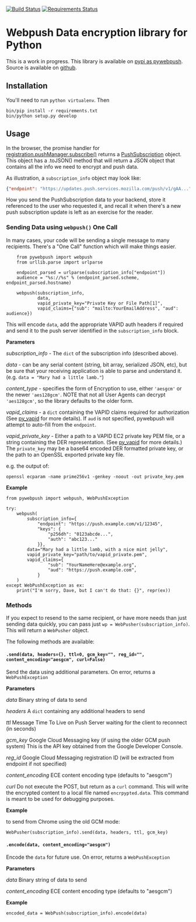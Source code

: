 [![Build
Status](https://travis-ci.org/web-push-libs/pywebpush.svg?branch=master)](https://travis-ci.org/web-push-libs/pywebpush)
[![Requirements
Status](https://requires.io/github/web-push-libs/pywebpush/requirements.svg?branch=master)](https://requires.io/github/web-push-libs/pywebpush/requirements/?branch=master)

# Webpush Data encryption library for Python

This is a work in progress.
This library is available on [pypi as pywebpush](https://pypi.python.org/pypi/pywebpush).
Source is available on
[github](https://github.com/mozilla-services/pywebpush).

## Installation

You'll need to run `python virtualenv`.
Then
```commandline
bin/pip install -r requirements.txt
bin/python setup.py develop
```

## Usage

In the browser, the promise handler for
[registration.pushManager.subscribe()](https://developer.mozilla.org/en-US/docs/Web/API/PushManager/subscribe)
returns a
[PushSubscription](https://developer.mozilla.org/en-US/docs/Web/API/PushSubscription)
object. This object has a .toJSON() method that will return a JSON object that contains all the info we need to encrypt
and push data.

As illustration, a `subscription_info` object may look like:
```json
{"endpoint": "https://updates.push.services.mozilla.com/push/v1/gAA...", "keys": {"auth": "k8J...", "p256dh": "BOr..."}}
```

How you send the PushSubscription data to your backend, store it
referenced to the user who requested it, and recall it when there's
a new push subscription update is left as an exercise for the
reader.

### Sending Data using `webpush()` One Call

In many cases, your code will be sending a single message to many
recipients. There's a "One Call" function which will make things
easier.

```pythonstub
    from pywebpush import webpush
    from urllib.parse import urlparse

    endpoint_parsed = urlparse(subscription_info["endpoint"])
    audience = "%s://%s" % (endpoint_parsed.scheme, endpoint_parsed.hostname)

    webpush(subscription_info,
            data,
            vapid_private_key="Private Key or File Path[1]",
            vapid_claims={"sub": "mailto:YourEmailAddress", "aud": audience})
```
This will encode `data`, add the appropriate VAPID auth headers if required and send it to the push server identified
in the `subscription_info` block.

**Parameters**

*subscription_info* - The `dict` of the subscription info (described above).

*data* - can be any serial content (string, bit array, serialized JSON, etc), but be sure that your receiving
application is able to parse and understand it. (e.g. `data = "Mary had a little lamb."`)

*content_type* - specifies the form of Encryption to use, either `'aesgcm'` or the newer `'aes128gcm'`. NOTE that 
not all User Agents can decrypt `'aes128gcm'`, so the library defaults to the older form.

*vapid_claims* - a `dict` containing the VAPID claims required for authorization (See
[py_vapid](https://github.com/web-push-libs/vapid/tree/master/python) for more details). If `aud` is not specified,
pywebpush will attempt to auto-fill from the `endpoint`.

*vapid_private_key* - Either a path to a VAPID EC2 private key PEM file, or a string containing the DER representation.
(See [py_vapid](https://github.com/web-push-libs/vapid/tree/master/python) for more details.) The `private_key` may be
a base64 encoded DER formatted private key, or the path to an OpenSSL exported private key file.

e.g. the output of:
```commandline
openssl ecparam -name prime256v1 -genkey -noout -out private_key.pem
```

**Example**

```pythonstub
from pywebpush import webpush, WebPushException

try:
    webpush(
        subscription_info={
            "endpoint": "https://push.example.com/v1/12345",
            "keys": {
                "p256dh": "0123abcde...",
                "auth": "abc123..."
            }},
        data="Mary had a little lamb, with a nice mint jelly",
        vapid_private_key="path/to/vapid_private.pem",
        vapid_claims={
                "sub": "YourNameHere@example.org",
                "aud": "https://push.example.com",
            }
    )
except WebPushException as ex:
    print("I'm sorry, Dave, but I can't do that: {}", repr(ex))
```

### Methods

If you expect to resend to the same recipient, or have more needs than just sending data quickly, you
can pass just `wp = WebPusher(subscription_info)`. This will return a `WebPusher` object.

The following methods are available:

#### `.send(data, headers={}, ttl=0, gcm_key="", reg_id="", content_encoding="aesgcm", curl=False)`

Send the data using additional parameters. On error, returns a `WebPushException`

**Parameters**

*data* Binary string of data to send

*headers* A `dict` containing any additional headers to send

*ttl* Message Time To Live on Push Server waiting for the client to reconnect (in seconds)

*gcm_key* Google Cloud Messaging key (if using the older GCM push system) This is the API key obtained from the Google
Developer Console.

*reg_id* Google Cloud Messaging registration ID (will be extracted from endpoint if not specified)

*content_encoding* ECE content encoding type (defaults to "aesgcm")

*curl* Do not execute the POST, but return as a `curl` command. This will write the encrypted content to a local file
named `encrpypted.data`. This command is meant to be used for debugging purposes.

**Example**

to send from Chrome using the old GCM mode:
```pythonstub
WebPusher(subscription_info).send(data, headers, ttl, gcm_key)
```

#### `.encode(data, content_encoding="aesgcm")`

Encode the `data` for future use. On error, returns a `WebPushException`

**Parameters**

*data* Binary string of data to send

*content_encoding* ECE content encoding type (defaults to "aesgcm")

**Example**

```pythonstub
encoded_data = WebPush(subscription_info).encode(data)
```


